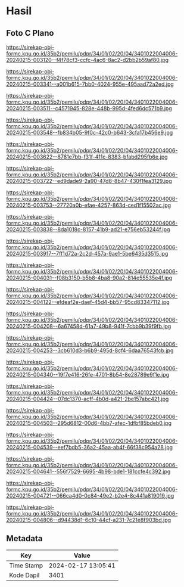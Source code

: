 # Hasil

## Foto C Plano

https://sirekap-obj-formc.kpu.go.id/35b2/pemilu/pdpr/34/01/02/20/04/3401022004006-20240215-003120--f4f78cf3-ccfc-4ac6-8ac2-d2bb2b59af80.jpg

https://sirekap-obj-formc.kpu.go.id/35b2/pemilu/pdpr/34/01/02/20/04/3401022004006-20240215-003341--a001b615-7bb0-4024-955e-495aad72a2ed.jpg

https://sirekap-obj-formc.kpu.go.id/35b2/pemilu/pdpr/34/01/02/20/04/3401022004006-20240215-003511--c4571945-828e-448b-995d-4fed6dc571b9.jpg

https://sirekap-obj-formc.kpu.go.id/35b2/pemilu/pdpr/34/01/02/20/04/3401022004006-20240215-003548--fb834b05-9f0c-42c0-b643-3cfa17b456e9.jpg

https://sirekap-obj-formc.kpu.go.id/35b2/pemilu/pdpr/34/01/02/20/04/3401022004006-20240215-003622--8781e7bb-f31f-411c-8383-bfabd295fb6e.jpg

https://sirekap-obj-formc.kpu.go.id/35b2/pemilu/pdpr/34/01/02/20/04/3401022004006-20240215-003722--ed9dade9-2a90-47d8-8b47-430f1fea3129.jpg

https://sirekap-obj-formc.kpu.go.id/35b2/pemilu/pdpr/34/01/02/20/04/3401022004006-20240215-003753--27720a0b-efae-4257-863d-ced1f15502ac.jpg

https://sirekap-obj-formc.kpu.go.id/35b2/pemilu/pdpr/34/01/02/20/04/3401022004006-20240215-003838--8da1018c-8157-41b9-ad21-e756eb53244f.jpg

https://sirekap-obj-formc.kpu.go.id/35b2/pemilu/pdpr/34/01/02/20/04/3401022004006-20240215-003917--7ff1d72a-2c2d-457a-9ae1-5be6435d3515.jpg

https://sirekap-obj-formc.kpu.go.id/35b2/pemilu/pdpr/34/01/02/20/04/3401022004006-20240215-004031--f08b3150-b5b8-4ba8-90a2-814e55535e4f.jpg

https://sirekap-obj-formc.kpu.go.id/35b2/pemilu/pdpr/34/01/02/20/04/3401022004006-20240215-004122--efdeaf2e-daef-45d4-bb57-95cd83347112.jpg

https://sirekap-obj-formc.kpu.go.id/35b2/pemilu/pdpr/34/01/02/20/04/3401022004006-20240215-004208--6a67458d-61a7-49b8-941f-7cbb9b39f9fb.jpg

https://sirekap-obj-formc.kpu.go.id/35b2/pemilu/pdpr/34/01/02/20/04/3401022004006-20240215-004253--3cb610d3-b6b9-495d-8cf4-6daa76543fcb.jpg

https://sirekap-obj-formc.kpu.go.id/35b2/pemilu/pdpr/34/01/02/20/04/3401022004006-20240215-004340--19f7e416-26fe-4701-8b54-8e28789e9f1e.jpg

https://sirekap-obj-formc.kpu.go.id/35b2/pemilu/pdpr/34/01/02/20/04/3401022004006-20240215-004424--07dc1370-acff-4b0d-a421-2be157abc421.jpg

https://sirekap-obj-formc.kpu.go.id/35b2/pemilu/pdpr/34/01/02/20/04/3401022004006-20240215-004503--295d6812-00d6-4bb7-afec-1dfbf85bdeb0.jpg

https://sirekap-obj-formc.kpu.go.id/35b2/pemilu/pdpr/34/01/02/20/04/3401022004006-20240215-004539--eef7bdb5-36a2-45aa-ab4f-66f38c954a28.jpg

https://sirekap-obj-formc.kpu.go.id/35b2/pemilu/pdpr/34/01/02/20/04/3401022004006-20240215-004641--556f7529-6695-4b98-bde1-181ccfe4c392.jpg

https://sirekap-obj-formc.kpu.go.id/35b2/pemilu/pdpr/34/01/02/20/04/3401022004006-20240215-004721--066ca4d0-0c84-49e2-b2e4-8c441a819019.jpg

https://sirekap-obj-formc.kpu.go.id/35b2/pemilu/pdpr/34/01/02/20/04/3401022004006-20240215-004806--d94438d1-6c10-44cf-a231-7c21e8f903bd.jpg


## Metadata

| Key        | Value               |
| ---------- | ------------------- |
| Time Stamp | 2024-02-17 13:05:41 |
| Kode Dapil | 3401                |



